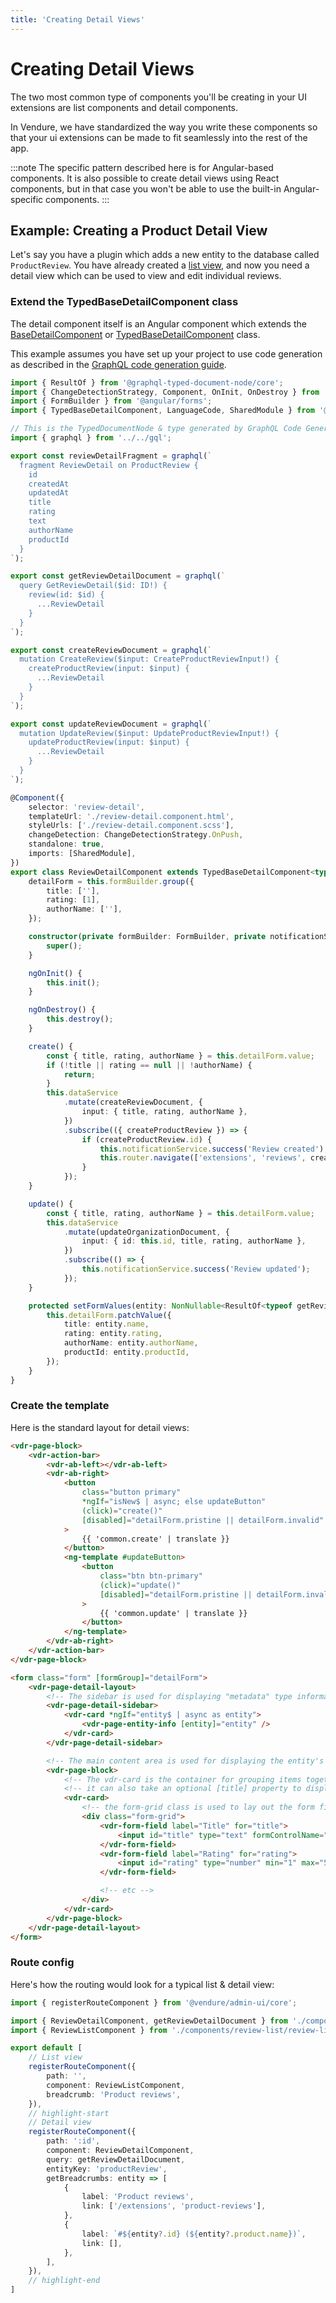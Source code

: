 ```yaml
---
title: 'Creating Detail Views'
---
```


# Creating Detail Views

The two most common type of components you'll be creating in your UI extensions are list components and detail components.

In Vendure, we have standardized the way you write these components so that your ui extensions can be made to fit seamlessly into the rest of the app.

:::note
The specific pattern described here is for Angular-based components. It is also possible to create detail views using React components, but 
in that case you won't be able to use the built-in Angular-specific components.
:::

## Example: Creating a Product Detail View

Let's say you have a plugin which adds a new entity to the database called `ProductReview`. You have already created a [list view](/guides/extending-the-admin-ui/creating-list-views/), and
now you need a detail view which can be used to view and edit individual reviews.

### Extend the TypedBaseDetailComponent class

The detail component itself is an Angular component which extends the [BaseDetailComponent](/reference/admin-ui-api/list-detail-views/base-detail-component/) or [TypedBaseDetailComponent](/reference/admin-ui-api/list-detail-views/typed-base-detail-component) class.

This example assumes you have set up your project to use code generation as described in the [GraphQL code generation guide](/guides/how-to/codegen/#codegen-for-admin-ui-extensions).

```ts title="src/plugins/reviews/ui/components/review-detail/review-detail.component.ts"
import { ResultOf } from '@graphql-typed-document-node/core';
import { ChangeDetectionStrategy, Component, OnInit, OnDestroy } from '@angular/core';
import { FormBuilder } from '@angular/forms';
import { TypedBaseDetailComponent, LanguageCode, SharedModule } from '@vendure/admin-ui/core';

// This is the TypedDocumentNode & type generated by GraphQL Code Generator
import { graphql } from '../../gql';

export const reviewDetailFragment = graphql(`
  fragment ReviewDetail on ProductReview {
    id
    createdAt
    updatedAt
    title
    rating
    text
    authorName
    productId
  }
`);

export const getReviewDetailDocument = graphql(`
  query GetReviewDetail($id: ID!) {
    review(id: $id) {
      ...ReviewDetail
    }
  }
`);

export const createReviewDocument = graphql(`
  mutation CreateReview($input: CreateProductReviewInput!) {
    createProductReview(input: $input) {
      ...ReviewDetail
    }
  }
`);

export const updateReviewDocument = graphql(`
  mutation UpdateReview($input: UpdateProductReviewInput!) {
    updateProductReview(input: $input) {
      ...ReviewDetail
    }
  }
`);

@Component({
    selector: 'review-detail',
    templateUrl: './review-detail.component.html',
    styleUrls: ['./review-detail.component.scss'],
    changeDetection: ChangeDetectionStrategy.OnPush,
    standalone: true,
    imports: [SharedModule],
})
export class ReviewDetailComponent extends TypedBaseDetailComponent<typeof getReviewDetailDocument, 'review'> implements OnInit, OnDestroy {
    detailForm = this.formBuilder.group({
        title: [''],
        rating: [1],
        authorName: [''],
    });

    constructor(private formBuilder: FormBuilder, private notificationService: NotificationService) {
        super();
    }

    ngOnInit() {
        this.init();
    }

    ngOnDestroy() {
        this.destroy();
    }

    create() {
        const { title, rating, authorName } = this.detailForm.value;
        if (!title || rating == null || !authorName) {
            return;
        }
        this.dataService
            .mutate(createReviewDocument, {
                input: { title, rating, authorName },
            })
            .subscribe(({ createProductReview }) => {
                if (createProductReview.id) {
                    this.notificationService.success('Review created');
                    this.router.navigate(['extensions', 'reviews', createProductReview.id]);
                }
            });
    }

    update() {
        const { title, rating, authorName } = this.detailForm.value;
        this.dataService
            .mutate(updateOrganizationDocument, {
                input: { id: this.id, title, rating, authorName },
            })
            .subscribe(() => {
                this.notificationService.success('Review updated');
            });
    }

    protected setFormValues(entity: NonNullable<ResultOf<typeof getReviewDetailDocument>['review']>, languageCode: LanguageCode): void {
        this.detailForm.patchValue({
            title: entity.name,
            rating: entity.rating,
            authorName: entity.authorName,
            productId: entity.productId,
        });
    }
}
```

### Create the template

Here is the standard layout for detail views:

```html
<vdr-page-block>
    <vdr-action-bar>
        <vdr-ab-left></vdr-ab-left>
        <vdr-ab-right>
            <button
                class="button primary"
                *ngIf="isNew$ | async; else updateButton"
                (click)="create()"
                [disabled]="detailForm.pristine || detailForm.invalid"
            >
                {{ 'common.create' | translate }}
            </button>
            <ng-template #updateButton>
                <button
                    class="btn btn-primary"
                    (click)="update()"
                    [disabled]="detailForm.pristine || detailForm.invalid"
                >
                    {{ 'common.update' | translate }}
                </button>
            </ng-template>
        </vdr-ab-right>
    </vdr-action-bar>
</vdr-page-block>

<form class="form" [formGroup]="detailForm">
    <vdr-page-detail-layout>
        <!-- The sidebar is used for displaying "metadata" type information about the entity -->
        <vdr-page-detail-sidebar>
            <vdr-card *ngIf="entity$ | async as entity">
                <vdr-page-entity-info [entity]="entity" />
            </vdr-card>
        </vdr-page-detail-sidebar>

        <!-- The main content area is used for displaying the entity's fields -->
        <vdr-page-block>
            <!-- The vdr-card is the container for grouping items together on a page -->
            <!-- it can also take an optional [title] property to display a title -->
            <vdr-card>
                <!-- the form-grid class is used to lay out the form fields -->
                <div class="form-grid">
                    <vdr-form-field label="Title" for="title">
                        <input id="title" type="text" formControlName="title" />
                    </vdr-form-field>
                    <vdr-form-field label="Rating" for="rating">
                        <input id="rating" type="number" min="1" max="5" formControlName="rating" />
                    </vdr-form-field>

                    <!-- etc -->
                </div>
            </vdr-card>
        </vdr-page-block>
    </vdr-page-detail-layout>
</form>
```

### Route config

Here's how the routing would look for a typical list & detail view:

```ts title="src/plugins/reviews/ui/routes.ts"
import { registerRouteComponent } from '@vendure/admin-ui/core';

import { ReviewDetailComponent, getReviewDetailDocument } from './components/review-detail/review-detail.component';
import { ReviewListComponent } from './components/review-list/review-list.component';

export default [
    // List view
    registerRouteComponent({
        path: '',
        component: ReviewListComponent,
        breadcrumb: 'Product reviews',
    }),
    // highlight-start
    // Detail view
    registerRouteComponent({
        path: ':id',
        component: ReviewDetailComponent,
        query: getReviewDetailDocument,
        entityKey: 'productReview',
        getBreadcrumbs: entity => [
            {
                label: 'Product reviews',
                link: ['/extensions', 'product-reviews'],
            },
            {
                label: `#${entity?.id} (${entity?.product.name})`,
                link: [],
            },
        ],
    }),
    // highlight-end
]
```
